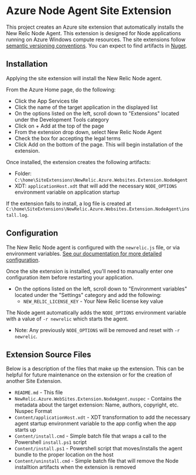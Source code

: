 # Azure Node Agent Site Extension

This project creates an Azure site extension that automatically installs the New Relic Node Agent. This extension is designed for Node applications running on Azure Windows compute resources. The site extensions follow [semantic versioning conventions](https://semver.org/). You can expect to find artifacts in [Nuget](https://www.nuget.org/). 

## Installation

Applying the site extension will install the New Relic Node agent. 

From the Azure Home page, do the following:
- Click the App Services tile
- Click the name of the target application in the displayed list
- On the options listed on the left, scroll down to "Extensions" located under the Development Tools category
- Click on + Add at the top of the page
- From the extension drop down, select New Relic Node Agent
- Check the box for accepting the legal terms
- Click Add on the bottom of the page. This will begin installation of the extension.

Once installed, the extension creates the following artifacts:

- Folder: `C:\home\SiteExtensions\NewRelic.Azure.Websites.Extension.NodeAgent`
- XDT: `applicationHost.xdt` that will add the necessary `NODE_OPTIONS` environment variable on application startup

If the extension fails to install, a log file is created at `C:\home\SiteExtensions\NewRelic.Azure.Websites.Extension.NodeAgent\install.log`.

## Configuration
The New Relic Node agent is configured with the `newrelic.js` file, or via environment variables. [See our documentation for more detailed configuration](https://docs.newrelic.com/docs/apm/agents/nodejs-agent/installation-configuration/nodejs-agent-configuration/).

Once the site extension is installed, you'll need to manually enter one configuration item before restarting your application.
  - On the options listed on the left, scroll down to "Environment variables" located under the "Settings" category and add the following:
    - `NEW_RELIC_LICENSE_KEY` - Your New Relic license key value

The Node agent automatically adds the `NODE_OPTIONS` environment variable with a value of `-r newrelic` which starts the agent. 
  - Note: Any previously `NODE_OPTIONS` will be removed and reset with `-r newrelic`. 

## Extension Source Files
Below is a description of the files that make up the extension. This can be helpful for future maintenance on the extension or for the creation of another Site Extension.

  - `README.md` - This file
  - `NewRelic.Azure.WebSites.Extension.NodeAgent.nuspec` - Contains the metadata about the target extension: Name, authors, copyright, etc. Nuspec Format
  - `Content/applicationHost.xdt` - XDT transformation to add the necessary agent startup environment variable to the app config when the app starts up
  - `Content/install.cmd` - Simple batch file that wraps a call to the Powershell `install.ps1` script
  - `Content/install.ps1` - Powershell script that moves/installs the agent bundle to the proper location on the host
  - `Content/uninstall.cmd` - Simple batch file that will remove the Node installtion artifacts when the extension is removed


